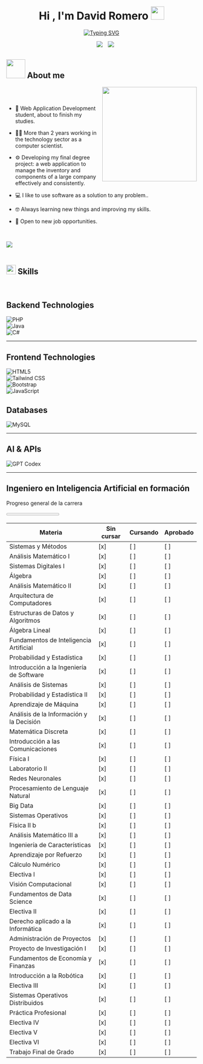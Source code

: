 <h1 align="center"><b>Hi , I'm David Romero </b><img src="https://media.giphy.com/media/hvRJCLFzcasrR4ia7z/giphy.gif" width="35"></h1>
<!--  -->
<p align="center">
  <a href="https://git.io/typing-svg"><img src="https://readme-typing-svg.demolab.com?font=Fira+Code&pause=1000&width=472&lines=Web+application+development+student;passionate+about+new+technologies;If+you+can+dream+it%2C+you+can+program+it." alt="Typing SVG" /></a>
</p>


 <div align="center"  class="icons-social" style="margin-left: 10px;">
        <a style="margin-left: 10px;"  target="_blank" href="https://www.linkedin.com/in/david-emanuel-romero-b87919210/">
			<img src="https://img.icons8.com/doodle/40/000000/linkedin--v2.png"></a>
        <a style="margin-left: 10px;" target="_blank" href="https://github.com/kalichicho">
		<img src="https://img.icons8.com/doodle/40/000000/github--v1.png"></a>
 </div>



## <picture><img src = "https://github.com/7oSkaaa/7oSkaaa/blob/main/Images/about_me.gif?raw=true" width = 50px></picture> About me

<picture> <img align="right" src="https://github.com/7oSkaaa/7oSkaaa/blob/main/Images/Right_Side.gif?raw=true" width = 250px></picture>

<br><br>

- :school: Web Application Development student, about to finish my studies.

- :technologist: More than 2 years working in the technology sector as a computer scientist.

- :gear: Developing my final degree project: a web application to manage the inventory and components of a large company effectively and consistently.

- :computer: I like to use software as a solution to any problem..

- :nerd_face: Always learning new things and improving my skills.

- :briefcase: Open to new job opportunities.
<br>


<!-- SECCIÓN DE SKILLS-->
<img src="https://user-images.githubusercontent.com/73097560/115834477-dbab4500-a447-11eb-908a-139a6edaec5c.gif"><br><br>

## <img src="https://media2.giphy.com/media/QssGEmpkyEOhBCb7e1/giphy.gif?cid=ecf05e47a0n3gi1bfqntqmob8g9aid1oyj2wr3ds3mg700bl&rid=giphy.gif" width ="25"><b> Skills</b>
<br>

<p align="center">

<!-- Section: Backend Technologies -->
## Backend Technologies
<!-- Languages and frameworks running on the server side -->
![PHP](https://img.shields.io/badge/PHP-777BB4?style=for-the-badge&logo=php&logoColor=white)  
![Java](https://img.shields.io/badge/Java-007396?style=for-the-badge&logo=java&logoColor=white)  
![C#](https://img.shields.io/badge/C%23-239120?style=for-the-badge&logo=csharp&logoColor=white)

---

<!-- Section: Frontend Technologies -->
## Frontend Technologies
<!-- Markup, styling frameworks and client‑side scripting -->
![HTML5](https://img.shields.io/badge/HTML5-E34F26?style=for-the-badge&logo=html5&logoColor=white)  
![Tailwind CSS](https://img.shields.io/badge/Tailwind_CSS-06B6D4?style=for-the-badge&logo=tailwind-css&logoColor=white)  
![Bootstrap](https://img.shields.io/badge/Bootstrap-563D7C?style=for-the-badge&logo=bootstrap&logoColor=white)  
![JavaScript](https://img.shields.io/badge/JavaScript-F7DF1E?style=for-the-badge&logo=javascript&logoColor=white)


<!-- Section: Databases -->
## Databases
<!-- Systems for data storage, querying and schema design -->
![MySQL](https://img.shields.io/badge/MySQL-4479A1?style=for-the-badge&logo=mysql&logoColor=white)

---


<!-- Section: AI & APIs -->
## AI & APIs
<!-- Tools and services for machine learning, NLU/NLP, and AI integrations -->
![GPT Codex](https://img.shields.io/badge/Codex-GPT-000000?style=for-the-badge&logo=openai&logoColor=white)

---

## Ingeniero en Inteligencia Artificial en formación

Progreso general de la carrera

<!-- Actualiza el valor de "value" con el porcentaje de materias aprobadas -->
<progress value="0" max="100">0%</progress>

| Materia | Sin cursar | Cursando | Aprobado |
| --- | --- | --- | --- |
| Sistemas y Métodos | [x] | [ ] | [ ] |
| Análisis Matemático I | [x] | [ ] | [ ] |
| Sistemas Digitales I | [x] | [ ] | [ ] |
| Álgebra | [x] | [ ] | [ ] |
| Análisis Matemático II | [x] | [ ] | [ ] |
| Arquitectura de Computadores | [x] | [ ] | [ ] |
| Estructuras de Datos y Algoritmos | [x] | [ ] | [ ] |
| Álgebra Lineal | [x] | [ ] | [ ] |
| Fundamentos de Inteligencia Artificial | [x] | [ ] | [ ] |
| Probabilidad y Estadística | [x] | [ ] | [ ] |
| Introducción a la Ingeniería de Software | [x] | [ ] | [ ] |
| Análisis de Sistemas | [x] | [ ] | [ ] |
| Probabilidad y Estadística II | [x] | [ ] | [ ] |
| Aprendizaje de Máquina | [x] | [ ] | [ ] |
| Análisis de la Información y la Decisión | [x] | [ ] | [ ] |
| Matemática Discreta | [x] | [ ] | [ ] |
| Introducción a las Comunicaciones | [x] | [ ] | [ ] |
| Física I | [x] | [ ] | [ ] |
| Laboratorio II | [x] | [ ] | [ ] |
| Redes Neuronales | [x] | [ ] | [ ] |
| Procesamiento de Lenguaje Natural | [x] | [ ] | [ ] |
| Big Data | [x] | [ ] | [ ] |
| Sistemas Operativos | [x] | [ ] | [ ] |
| Física II b | [x] | [ ] | [ ] |
| Análisis Matemático III a | [x] | [ ] | [ ] |
| Ingeniería de Características | [x] | [ ] | [ ] |
| Aprendizaje por Refuerzo | [x] | [ ] | [ ] |
| Cálculo Numérico | [x] | [ ] | [ ] |
| Electiva I | [x] | [ ] | [ ] |
| Visión Computacional | [x] | [ ] | [ ] |
| Fundamentos de Data Science | [x] | [ ] | [ ] |
| Electiva II | [x] | [ ] | [ ] |
| Derecho aplicado a la Informática | [x] | [ ] | [ ] |
| Administración de Proyectos | [x] | [ ] | [ ] |
| Proyecto de Investigación I | [x] | [ ] | [ ] |
| Fundamentos de Economía y Finanzas | [x] | [ ] | [ ] |
| Introducción a la Robótica | [x] | [ ] | [ ] |
| Electiva III | [x] | [ ] | [ ] |
| Sistemas Operativos Distribuidos | [x] | [ ] | [ ] |
| Práctica Profesional | [x] | [ ] | [ ] |
| Electiva IV | [x] | [ ] | [ ] |
| Electiva V | [x] | [ ] | [ ] |
| Electiva VI | [x] | [ ] | [ ] |
| Trabajo Final de Grado | [x] | [ ] | [ ] |
